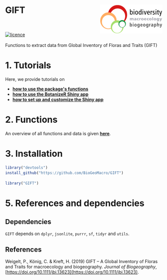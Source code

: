 # GIFT <img src="man/figures/biodiv_gottingen_logo.png" align="right" alt="" width="200" />
<br><br>
[![licence](https://img.shields.io/badge/Licence-GPL--3-blue.svg)](https://www.r-project.org/Licenses/GPL-3)  
<br>
Functions to extract data from Global Inventory of Floras and Traits (GIFT)


# 1. Tutorials

Here, we provide tutorials on <br>
- **[how to use the package's functions](https://patrickweigelt.github.io/BotanizeR/articles/BotanizeR_functions.html)**  
- **[how to use the BotanizeR Shiny app](https://patrickweigelt.github.io/BotanizeR/articles/BotanizeR_Shiny.html)**  
- **[how to set up and customize the Shiny app](https://patrickweigelt.github.io/BotanizeR/articles/BotanizeR_config.html)**  


# 2. Functions

An overview of all functions and data is given 
**[here](https://patrickweigelt.github.io/BotanizeR/reference/index.html)**.  


# 3. Installation
``` r
library("devtools")
install_github("https://github.com/BioGeoMacro/GIFT")

library("GIFT")
```

# 5. References and dependencies  

## Dependencies
`GIFT` depends on `dplyr`, `jsonlite`, `purrr`, `sf`, `tidyr` and `utils`.
  
## References    

Weigelt, P., König, C. & Kreft, H. (2019) GIFT – A Global Inventory of Floras
and Traits for macroecology and biogeography. *Journal of Biogeography*, 
[https://doi.org/10.1111/jbi.13623](https://doi.org/10.1111/jbi.13623).
